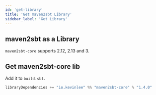 ```yaml
---
id: 'get-library'
title: 'Get maven2sbt Library'
sidebar_label: 'Get Library'
---
```


## maven2sbt as a Library

`maven2sbt-core` supports 2.12, 2.13 and 3.


## Get maven2sbt-core lib

Add it to `build.sbt`.
```scala
libraryDependencies += "io.kevinlee" %% "maven2sbt-core" % "1.4.0"
```
